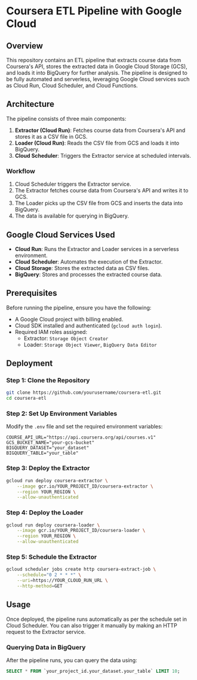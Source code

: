 # Coursera ETL Pipeline with Google Cloud

## Overview
This repository contains an ETL pipeline that extracts course data from Coursera's API, stores the extracted data in Google Cloud Storage (GCS), and loads it into BigQuery for further analysis. The pipeline is designed to be fully automated and serverless, leveraging Google Cloud services such as Cloud Run, Cloud Scheduler, and Cloud Functions.

## Architecture
The pipeline consists of three main components:

1. **Extractor (Cloud Run)**: Fetches course data from Coursera's API and stores it as a CSV file in GCS.
2. **Loader (Cloud Run)**: Reads the CSV file from GCS and loads it into BigQuery.
3. **Cloud Scheduler**: Triggers the Extractor service at scheduled intervals.

### Workflow
1. Cloud Scheduler triggers the Extractor service.
2. The Extractor fetches course data from Coursera's API and writes it to GCS.
3. The Loader picks up the CSV file from GCS and inserts the data into BigQuery.
4. The data is available for querying in BigQuery.

## Google Cloud Services Used
- **Cloud Run**: Runs the Extractor and Loader services in a serverless environment.
- **Cloud Scheduler**: Automates the execution of the Extractor.
- **Cloud Storage**: Stores the extracted data as CSV files.
- **BigQuery**: Stores and processes the extracted course data.

## Prerequisites
Before running the pipeline, ensure you have the following:

- A Google Cloud project with billing enabled.
- Cloud SDK installed and authenticated (`gcloud auth login`).
- Required IAM roles assigned:
  - Extractor: `Storage Object Creator`
  - Loader: `Storage Object Viewer`, `BigQuery Data Editor`

## Deployment

### Step 1: Clone the Repository
```sh
git clone https://github.com/yourusername/coursera-etl.git
cd coursera-etl
```

### Step 2: Set Up Environment Variables
Modify the `.env` file and set the required environment variables:
```env
COURSE_API_URL="https://api.coursera.org/api/courses.v1"
GCS_BUCKET_NAME="your-gcs-bucket"
BIGQUERY_DATASET="your_dataset"
BIGQUERY_TABLE="your_table"
```

### Step 3: Deploy the Extractor
```sh
gcloud run deploy coursera-extractor \
    --image gcr.io/YOUR_PROJECT_ID/coursera-extractor \
    --region YOUR_REGION \
    --allow-unauthenticated
```

### Step 4: Deploy the Loader
```sh
gcloud run deploy coursera-loader \
    --image gcr.io/YOUR_PROJECT_ID/coursera-loader \
    --region YOUR_REGION \
    --allow-unauthenticated
```

### Step 5: Schedule the Extractor
```sh
gcloud scheduler jobs create http coursera-extract-job \
    --schedule="0 2 * * *" \
    --uri=https://YOUR_CLOUD_RUN_URL \
    --http-method=GET
```

## Usage
Once deployed, the pipeline runs automatically as per the schedule set in Cloud Scheduler. You can also trigger it manually by making an HTTP request to the Extractor service.

### Querying Data in BigQuery
After the pipeline runs, you can query the data using:
```sql
SELECT * FROM `your_project_id.your_dataset.your_table` LIMIT 10;
```
